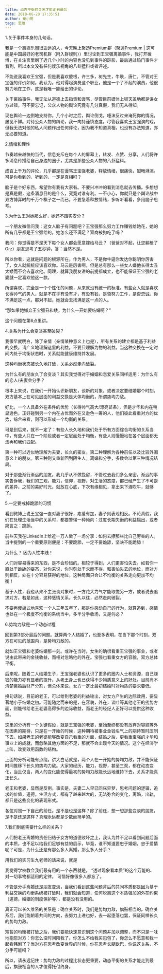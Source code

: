 ```yaml
---
title: 动态平衡的关系才能走到最后
date: 2018-06-20 17:35:51
author: 秦小明
tags: 思维
---
```

1.关于事件本身的几句话。

我是一个离娱乐圈很遥远的人，今天晚上聚透Premium群（聚透Premium | 这可能是中国最好的老司机群（附入群规则））里讨论到王宝强离婚事件，我打开微博，在关注页里刷了近几个小时的内容也没见到事件的踪影，最后通过热门事件才看到，所以本文没有任何娱乐视角的八卦猛料或者评述。

不能说我喜欢王宝强，但是我喜欢傻根，许三多，树先生，牛耿，唐仁。不管对王宝强的评价如何，我认为，他对得起演员这个职业，他是一个了不起的演员，他很努力地在工作，这是我唯一能给出的评论。

关于离婚事件，我无法从道德上去指责和谩骂，尽管目前媒体上铺天盖地都是讲女方过错，可不要忘记，公众人物的舆论究竟有几分真假，我们无从得知。

现在舆论一边倒地支持你，几个小时之后，舆论倒戈，唾沫反过来淹死你的情况，屡见不鲜。对待公众人物的舆论，我一向持谨慎态度，尽管我喜欢王宝强演的戏，但我无法对他的私人问题作出任何评论，因为我不知道真相，也没有办法知道，亦无必要知道。

2.情绪和理性

节奏越来越快的当代，信息充斥在每个人的屏幕上，转发、点赞、分享，人们将许多消息传播给自己身边的圈子，尤其是那些公众人物的八卦猛料。

成百上千万的评论，几乎都是在谩骂王宝强老婆，释放情绪，很痛快，酣畅淋漓。可是你看到的，听到的，一定是真相吗？

脑子是个好东西，希望你有我有大家有。不要兴冲冲的看到消息就去传播。多想想是真是假，这条消息目的是什么，究竟对谁有利。一不小心，你就只是个舆论战中双方博弈时的千万个棋子之一而已。不要急着释放情绪，多听听看看，多用脑子思考。

3.为什么王对她那么好，她还不踏实安分？

一个朋友微信问我：这女人脑子有问题吧？王宝强那么努力工作赚钱给她花，她的所有几乎都是王宝强给的，她怎么还不满足？双商被狗吃了吗？

我问：你觉得是不是天下每个女人都会愿意嫁给马云？（爸爸对不起，让您躺枪了Orz）朋友思考了五秒钟，答：当然不是。

所以你看，这就是问题的根源所在。作为男人，不是你牛逼你发达你聪明你厉害了，女人就统统应该喜欢你。马云是厉害啊，但是总有那么一些女人嫌他长得太丑太矮而不会去喜欢他。同理，就算我朋友讲的前提都成立，也不能保证王宝强的老婆就一定喜欢他这一款。

所谓喜欢，完全是一个个性化的问题，从来就没有统一的标准。有些女人就是喜欢长得帅气的男人，就是不在乎有没有才，有没有钱，是否努力工作，是否忠诚。你不满足这一点，那对不起，她就会去找满足这一点的人。

“那如果她嫌弃王宝强丑和矮，为什么一开始要结婚啊？”

这个问题在第6点里讲。

4.关系为什么会变淡甚至破裂？

我很早就明白，除了亲情（亲情某种意义上也是），所有关系的建立都是基于利益的交换。请广义地理解这里的利益，不要只理解为物的利益。当这种交换在一定时间内处于均衡状态时，关系就能健康维持并发展。

这种均衡状态被长久地打破，关系必然走向破裂。

为什么有的朋友久了会变淡？其实我觉得对于婚姻和恋爱关系同样适用：为什么有的恋人/夫妻会分手？

根本上来说，在我们一开始认识新朋友，谈新的对象，或者决定要结婚那个时刻，双方基本上在可见层面的利益交换是大体均衡的，所谓势均力敌。

好比，一个人具备外在条件的优势（长得帅气高大/漂亮苗条），但是才华和内在稍显逊色，正好碰到另一个内在占优而外在又逊色一筹的人，他们彼此看重对方的优势，综合来看，则可以形成一个均衡的关系。

可是到后来，就不一定了：有些人长久地和我们处于所有方面综合均衡的关系当中，有些人只在一个阶段或者一定层面处于均衡，有些人则慢慢地在各个层面都无法再和我们匹配。

第一种可以近似地理解为夫妻，长久的密友。第二种理解为各种前任以及比较外围意义上的朋友。第三种则又重新回到陌生人。离婚和分手，多数会以第三种情况结局。

对于那些渐行渐远的朋友，我几乎从不做挽留，不管过去我们多么亲密。渐远的事实告诉我，我们的三观，能力，信仰，视野，对生活的态度，都已经产生了不可逆的差异，之前的美好时光，就放在心底，下次有缘相见，拿出来下酒吹牛，就够了。

5.一定要戒掉跪舔的习惯

看到微博上说王宝强一直对妻子很好，疼爱有加，妻子则表现相反。不论真假，我们在处理生活当中的关系时，都要警惕一种倾向：过度长期失衡的利益输出，或者简言之：跪舔。

前些天我在LinkedIn上给近一万人做了一场分享：如何去撩那些比自己厉害的人。当中提到的一个重要原则便是：不要跪舔，一定不要跪舔，坚决不能跪舔！

为什么？
因为人性本贱！

人们对容易得来的东西，是不会珍惜的。相较于得到，人们更害怕失去。如若你一直处于跪舔的姿态，对你来说，你时刻处于求而不得，和害怕失去的地位，而对方则相反，处在十分容易获得的地位。这种局面只会让不均衡的关系走向更加不均衡！

基于人性，我也从来不主张谈对象时，一方花大力气才能取悦另一方，或者说去追求对方。若是如此，这种感情关系，长久以往，必然走向破裂。

不要再傻逼式地喜欢一个人三年五年了，那是你感动自己的行为，就算追到，感情也处在一个极度不均衡的系统当中，多半分手收场，又是何必？

6.势均力敌是一个动态过程

回到第3部分最后的问题。就算两个人结婚了，也至多表明，在当下那个时刻，双方在可见的范围内，是势均力敌的。

就如王宝强和老婆结婚那一刻。或许在当时，女生的确很看重王宝强的事业，或者说由此带来的金钱收益，而相对忽略他的外在。宝强也看重女方的容貌，双方总体平衡。

后来呢，随着二人结婚生子，王宝强老婆也认识了更多的圈内人士和资源，自己赚钱的能力亦有显著的提升，从老王身上也已获得不少物质意义上的好处。目前尚不清楚离婚后财产分割，但总体来说，女方一定比最初结婚时对物质的要求要低。

换句话说，目前的老王，可以给到老婆的利益输出，对女方产生的边际效用，要显著地小于结婚之初。可能随之而来的是，在容貌，外在，谈吐等其他老王的劣势方面，则能带给老王老婆高得多的边际收益，而老王的经纪人正好可以提供这种收益。

这里的分析有一个关键假设，就是王宝强的老婆，至始至终都没有放弃对容貌等外在因素的期待，只是在一开始的时候，这种期待被事业金钱名气上的期待暂时压制下去。如果老王的老婆能够改变自己看重的方面，结婚之后，更看重宝强的才华和事业上的成就，而忽略其他方面的不足，那就不会出现今天的情况。这个在经济学上叫，改变效用函数的结构。

上面的分析可能有点绕。讲大白话就是，两个人在一开始的势均力敌，并不能保证时间推移下长久的势均力敌。大家的经历，能力，视野，甚至三观，都在动态变化，当且仅当，两人的变化能使得最初的势均力敌能长远地维持下去，关系才能真正长久。

老王和老婆，显然是反例。事实是，夫妻二人早已同床异梦，思考问题的逻辑，追求的价值，道德，生活方式，都有了越来越大的，无法弥合的变化，离婚，出轨，都只是这些变化的表现形式。

各位对照一下自己的前任，是不是也是这样？除了前任，想一想那些变淡的朋友，是不是还是这样？真理永远都是少数而简单的。

7.我们到底需要什么样的关系？

人们把老王离婚的责任归结于女方的道德败坏之上，我认为并不足以看到问题后面的本质，也不足以给我们足够有益的启示，毕竟，谁不知道要忠于婚姻，忠于爱情呢？可是，为什么还是有那么多人离婚，那么多人分手？

用我们的实习生九老师的话来说，就是

我觉得学校教会我们最有用的一个东西就是，
“透过现象看本质”的这个万能的、对一切事物都适用的定律。
可惜好像很多人都忘了。

不管是分手离婚还是朋友变淡，当我们看到这些问题背后的共同本质都是因为基于利益交换的均衡系统被打破时，我们就会知道，任何脱离这个本质强加的外在约束（道德，婚姻的制度保护等），都是没有没用的。

真正可以长久维系的关系是：确立关系时，我们是势均力敌，旗鼓相当的。确立关系后，我们能朝着共同的方向，去努力上进也好，去一起堕落也罢，保证同样长久的势均力敌。

短暂的均衡被打破之后，我们要能快速意识到这个问题并加以调整，而不只是一味地抱怨对方：你怎么没时间陪我了，你怎么不给我买包包了，你怎么不愿意和我一起看韩剧了？当对方在思考改变世界的时候，你在思考长腿欧巴，你说这关系，不分手可能吗？

所以，请永远记住：势均力敌的过程比状态更重要，动态平衡的关系才能走到最后，旗鼓相当的人才值得托付终身。
